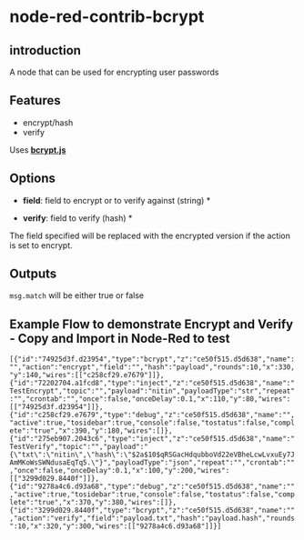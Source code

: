 # node-red-contrib-bcrypt

## introduction
A node that can be used for encrypting user passwords 

## Features

 * encrypt/hash
 * verify

Uses **[bcrypt.js](https://github.com/dcodeIO/bcrypt.js)**

## Options

  * **field**: field to encrypt or to verify against (string) *

  * **verify**: field to verify (hash) *

The field specified will be replaced with the encrypted version if the action is set to encrypt.

## Outputs

`msg.match` will be either true or false

## Example Flow to demonstrate Encrypt and Verify - Copy and Import in Node-Red to test

`[{"id":"74925d3f.d23954","type":"bcrypt","z":"ce50f515.d5d638","name":"","action":"encrypt","field":"","hash":"payload","rounds":10,"x":330,"y":140,"wires":[["c258cf29.e7679"]]},{"id":"72202704.a1fcd8","type":"inject","z":"ce50f515.d5d638","name":"TestEncrypt","topic":"","payload":"nitin","payloadType":"str","repeat":"","crontab":"","once":false,"onceDelay":0.1,"x":110,"y":80,"wires":[["74925d3f.d23954"]]},{"id":"c258cf29.e7679","type":"debug","z":"ce50f515.d5d638","name":"","active":true,"tosidebar":true,"console":false,"tostatus":false,"complete":"true","x":390,"y":180,"wires":[]},{"id":"275eb907.2043c6","type":"inject","z":"ce50f515.d5d638","name":"TestVerify","topic":"","payload":"{\"txt\":\"nitin\",\"hash\":\"$2a$10$qRSGacHdqubboVd22eVBheLcwLvxuEy7JAmMKoWsSWNdusaEqTq5.\"}","payloadType":"json","repeat":"","crontab":"","once":false,"onceDelay":0.1,"x":100,"y":200,"wires":[["3299d029.8440f"]]},{"id":"9278a4c6.d93a68","type":"debug","z":"ce50f515.d5d638","name":"","active":true,"tosidebar":true,"console":false,"tostatus":false,"complete":"true","x":370,"y":380,"wires":[]},{"id":"3299d029.8440f","type":"bcrypt","z":"ce50f515.d5d638","name":"","action":"verify","field":"payload.txt","hash":"payload.hash","rounds":10,"x":320,"y":300,"wires":[["9278a4c6.d93a68"]]}]`
